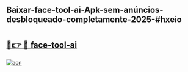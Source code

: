 ## Baixar-face-tool-ai-Apk-sem-anúncios-desbloqueado-completamente-2025-#hxeio

# <h2><a href="https://ainizakaria.my?title=face-tool-ai&ref=20M">🔗👉 🔴 face-tool-ai</a></h2>

[![acn](https://github.com/user-attachments/assets/0f9c940e-d8b0-45ae-aac7-cd30a18b3e1c)](https://ainizakaria.my?title=face-tool-ai&ref=20M)

